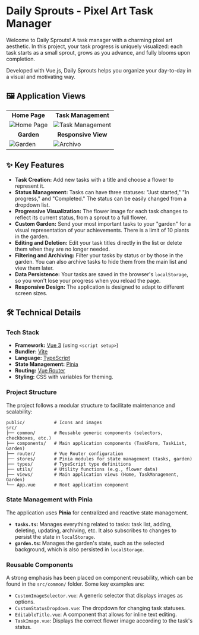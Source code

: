 # Daily Sprouts - Pixel Art Task Manager

Welcome to Daily Sprouts! A task manager with a charming pixel art aesthetic. In this project, your task progress is uniquely visualized: each task starts as a small sprout, grows as you advance, and fully blooms upon completion.

Developed with Vue.js, Daily Sprouts helps you organize your day-to-day in a visual and motivating way.

## 🖼️ Application Views

<table>
  <tr>
    <td align="center"><strong>Home Page</strong></td>
    <td align="center"><strong>Task Management</strong></td>
  </tr>
  <tr>
    <td><img src="/screenshots/home" alt="Home Page"></td>
    <td><img src="/screenshots/task-list" alt="Task Management"></td>
  </tr>
  <tr>
    <td align="center"><strong>Garden</strong></td>
    <td align="center"><strong>Responsive View</strong></td>
  </tr>
  <tr>
    <td><img src="/screenshots/garden" alt="Garden"></td>
    <td><img src="/screenshots/archive" alt="Archivo"></td>
  </tr>
</table>

## ✨ Key Features

- **Task Creation:** Add new tasks with a title and choose a flower to represent it.
- **Status Management:** Tasks can have three statuses: "Just started," "In progress," and "Completed." The status can be easily changed from a dropdown list.
- **Progressive Visualization:** The flower image for each task changes to reflect its current status, from a sprout to a full flower.
- **Custom Garden:** Send your most important tasks to your "garden" for a visual representation of your achievements. There is a limit of 10 plants in the garden.
- **Editing and Deletion:** Edit your task titles directly in the list or delete them when they are no longer needed.
- **Filtering and Archiving:** Filter your tasks by status or by those in the garden. You can also archive tasks to hide them from the main list and view them later.
- **Data Persistence:** Your tasks are saved in the browser's `localStorage`, so you won't lose your progress when you reload the page.
- **Responsive Design:** The application is designed to adapt to different screen sizes.

## 🛠️ Technical Details

### Tech Stack

- **Framework:** [Vue 3](https://vuejs.org/) (using `<script setup>`)
- **Bundler:** [Vite](https://vitejs.dev/)
- **Language:** [TypeScript](https://www.typescriptlang.org/)
- **State Management:** [Pinia](https://pinia.vuejs.org/)
- **Routing:** [Vue Router](https://router.vuejs.org/)
- **Styling:** CSS with variables for theming.

### Project Structure

The project follows a modular structure to facilitate maintenance and scalability:

```
public/           # Icons and images
src/
├── common/       # Reusable generic components (selectors, checkboxes, etc.)
├── components/   # Main application components (TaskForm, TaskList, Garden)
├── router/       # Vue Router configuration
├── stores/       # Pinia modules for state management (tasks, garden)
├── types/        # TypeScript type definitions
├── utils/        # Utility functions (e.g., flower data)
├── views/        # Main application views (Home, TaskManagement, Garden)
└── App.vue       # Root application component
```

### State Management with Pinia

The application uses **Pinia** for centralized and reactive state management.

- **`tasks.ts`:** Manages everything related to tasks: task list, adding, deleting, updating, archiving, etc. It also subscribes to changes to persist the state in `localStorage`.
- **`garden.ts`:** Manages the garden's state, such as the selected background, which is also persisted in `localStorage`.

### Reusable Components

A strong emphasis has been placed on component reusability, which can be found in the `src/common/` folder. Some key examples are:

- `CustomImageSelector.vue`: A generic selector that displays images as options.
- `CustomStatusDropdown.vue`: The dropdown for changing task statuses.
- `EditableTitle.vue`: A component that allows for inline text editing.
- `TaskImage.vue`: Displays the correct flower image according to the task's status.
